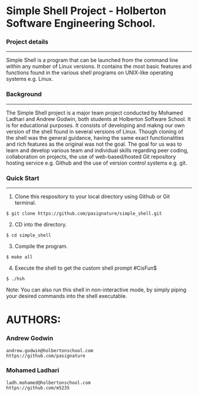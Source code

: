 # Simple Shell Project - Holberton Software Engineering School.

### Project details
------
Simple Shell is a program that can be launched from the command line within any number of Linux versions. It contains the most basic features and functions found in the various shell programs on UNIX-like operating systems e.g. Linux.

### Background
-----
The Simple Shell project is a major team project conducted by Mohamed Ladhari and Andrew Godwin, both students at Holberton Software School. It is for educational purposes. It consists of developing and makng our own version of the shell found in several versions of Linux. Though cloning of the shell was the general guidance, having the same exact functionalities and rich features as the original was not the goal. The goal for us was to learn and develop various team and individual skills regarding peer coding, collaboration on projects, the use of web-based/hosted Git repository hosting service e.g. Github and the use of version control systems e.g. git.

### Quick Start
-----
1. Clone this respository to your local directory using Github or Git terminal.
```
$ git clone https://github.com/pasignature/simple_shell.git
```
2. CD into the directory.
```
$ cd simple_shell
```
3. Compile the program.
```
$ make all
```
4. Execute the shell to get the custom shell prompt #CisFun$
```
$ ./hsh
```
Note: You can also run this shell in non-interactive mode, by simply piping your desired commands into the shell executable.

# AUTHORS:
### Andrew Godwin
    andrew.godwin@holbertonschool.com
    https://github.com/pasignature

### Mohamed Ladhari
    ladh.mohamed@holbertonschool.com
    https://github.com/m5235
